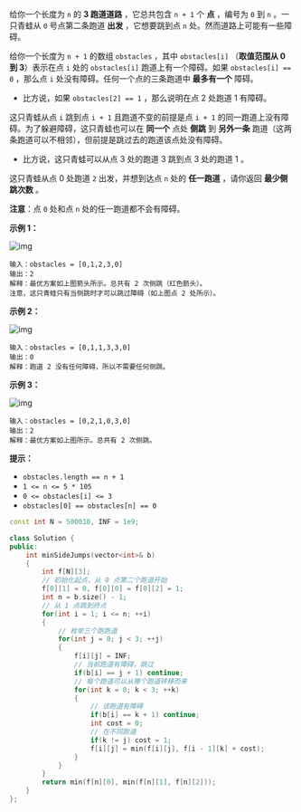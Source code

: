给你一个长度为 `n` 的 **3 跑道道路** ，它总共包含 `n + 1` 个 **点** ，编号为 `0` 到 `n` 。一只青蛙从 `0` 号点第二条跑道 **出发** ，它想要跳到点 `n` 处。然而道路上可能有一些障碍。

给你一个长度为 `n + 1` 的数组 `obstacles` ，其中 `obstacles[i]` （**取值范围从 0 到 3**）表示在点 `i` 处的 `obstacles[i]` 跑道上有一个障碍。如果 `obstacles[i] == 0` ，那么点 `i` 处没有障碍。任何一个点的三条跑道中 **最多有一个** 障碍。

- 比方说，如果 `obstacles[2] == 1` ，那么说明在点 2 处跑道 1 有障碍。

这只青蛙从点 `i` 跳到点 `i + 1` 且跑道不变的前提是点 `i + 1` 的同一跑道上没有障碍。为了躲避障碍，这只青蛙也可以在 **同一个** 点处 **侧跳** 到 **另外一条** 跑道（这两条跑道可以不相邻），但前提是跳过去的跑道该点处没有障碍。

- 比方说，这只青蛙可以从点 3 处的跑道 3 跳到点 3 处的跑道 1 。

这只青蛙从点 0 处跑道 `2` 出发，并想到达点 `n` 处的 **任一跑道** ，请你返回 **最少侧跳次数** 。

**注意**：点 `0` 处和点 `n` 处的任一跑道都不会有障碍。

 

**示例 1：**

![img](https://assets.leetcode.com/uploads/2021/03/25/ic234-q3-ex1.png)

```
输入：obstacles = [0,1,2,3,0]
输出：2 
解释：最优方案如上图箭头所示。总共有 2 次侧跳（红色箭头）。
注意，这只青蛙只有当侧跳时才可以跳过障碍（如上图点 2 处所示）。
```

**示例 2：**

![img](https://assets.leetcode.com/uploads/2021/03/25/ic234-q3-ex2.png)

```
输入：obstacles = [0,1,1,3,3,0]
输出：0
解释：跑道 2 没有任何障碍，所以不需要任何侧跳。
```

**示例 3：**

![img](https://assets.leetcode.com/uploads/2021/03/25/ic234-q3-ex3.png)

```
输入：obstacles = [0,2,1,0,3,0]
输出：2
解释：最优方案如上图所示。总共有 2 次侧跳。
```

 

**提示：**

- `obstacles.length == n + 1`
- `1 <= n <= 5 * 105`
- `0 <= obstacles[i] <= 3`
- `obstacles[0] == obstacles[n] == 0`



```cpp
const int N = 500010, INF = 1e9;

class Solution {
public:
    int minSideJumps(vector<int>& b) 
    {
        int f[N][3];
        // 初始化起点，从 0 点第二个跑道开始
        f[0][1] = 0, f[0][0] = f[0][2] = 1;
        int n = b.size() - 1;
        // 从 1 点跳到终点
        for(int i = 1; i <= n; ++i)
        {
            // 枚举三个跑跑道
            for(int j = 0; j < 3; ++j)
            {
                f[i][j] = INF;
                // 当前跑道有障碍，跳过
                if(b[i] == j + 1) continue;
                // 每个跑道可以从哪个跑道转移而来
                for(int k = 0; k < 3; ++k)
                {
                    // 该跑道有障碍
                    if(b[i] == k + 1) continue;
                    int cost = 0;
                    // 在不同跑道
                    if(k != j) cost = 1;
                    f[i][j] = min(f[i][j], f[i - 1][k] + cost); 
                }
            }
        }
        return min(f[n][0], min(f[n][1], f[n][2]));
    }
};
```


